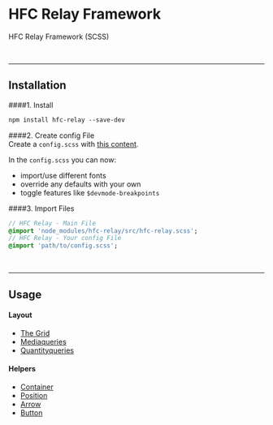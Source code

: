 # HFC Relay Framework
HFC Relay Framework (SCSS)

<br><hr>
## Installation

####1. Install<br>
```sass
npm install hfc-relay --save-dev
```

####2. Create config File<br> 
Create a `config.scss` with [this content](src/_config.scss). <br>

In the `config.scss` you can now:
- import/use different fonts 
- override any defaults with your own
- toggle features like `$devmode-breakpoints`


####3. Import Files<br> 
```sass
// HFC Relay - Main File
@import 'node_modules/hfc-relay/src/hfc-relay.scss';
// HFC Relay - Your config File
@import 'path/to/config.scss';
```


<br><hr>
## Usage

#### Layout
- [The Grid](docs/grid.md)
- [Mediaqueries](docs/mediaqueries.md)
- [Quantityqueries](docs/quantityqueries.md)

#### Helpers
- [Container](docs/container.md)
- [Position](docs/position.md)
- [Arrow](docs/arrow.md)
- [Button](docs/button.md)
